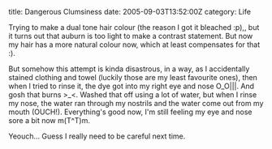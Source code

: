 title: Dangerous Clumsiness
date: 2005-09-03T13:52:00Z
category: Life

Trying to make a dual tone hair colour (the reason I got it bleached :p),, but it turns out that auburn is too light to make a contrast statement. But now my hair has a more natural colour now, which at least compensates for that :).

But somehow this attempt is kinda disastrous, in a way, as I accidentally stained clothing and towel (luckily those are my least favourite ones), then when I tried to rinse it, the dye got into my right eye and nose O\_O|||. And gosh that burns >\_<. Washed that off using a lot of water, but when I rinse my nose, the water ran through my nostrils and the water come out from my mouth (OUCH!). Everything's good now, I'm still feeling my eye and nose sore a bit now m(T^T)m.

Yeouch… Guess I really need to be careful next time.
